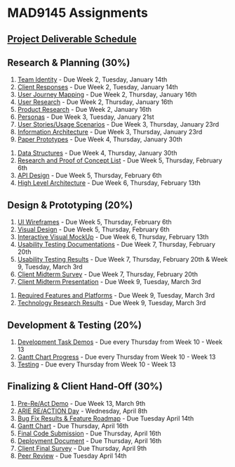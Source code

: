 # MAD9145 Assignments

## [Project Deliverable Schedule](https://docs.google.com/spreadsheets/d/1hjVjPeckw8O9NNxu0V_Gjfuc6SZyaSfiElL5Fj1NY0U/edit?usp=sharing)

## Research & Planning (30%)

<Badge text="UX and UI Deliverables" />

1. [Team Identity](./identity.md) - Due Week 2, Tuesday, January 14th
2. [Client Responses](./responses.md) - Due Week 2, Tuesday, January 14th
3. [User Journey Mapping](./) - Due Week 2, Thursday, January 16th
4. [User Research](./user-research.md) - Due Week 2, Thursday, January 16th
5. [Product Research](./product-research.md) - Due Week 2, January 16th
6. [Personas](./personas.md) - Due Week 3, Tuesday, January 21st
7. [User Stories/Usage Scenarios](./usage-scenarios.md) - Due Week 3, Thursday, January 23rd
8. [Information Architecture](./information-architecture.md) - Due Week 3, Thursday, January 23rd
9. [Paper Prototypes](./paper-prototype.md) - Due Week 4, Thursday, January 30th

<Badge text="Development Deliverables" />

1. [Data Structures](./data-structures.md) - Due Week 4, Thursday, January 30th
2. [Research and Proof of Concept List](./poc.md) - Due Week 5, Thursday, February 6th
3. [API Design]() - Due Week 5, Thursday, February 6th 
4. [High Level Architecture](./architecture.md) - Due Week 6, Thursday, February 13th

## Design & Prototyping (20%)

<Badge text="UX and UI Deliverables" />

1. [UI Wireframes](./wireframes.md) - Due Week 5, Thursday, February 6th
2. [Visual Design](./visual-design.md) - Due Week 5, Thursday, February 6th
3. [Interactive Visual MockUp](./mockup.md) - Due Week 6, Thursday, February 13th
4. [Usability Testing Documentations]() - Due Week 7, Thursday, February 20th
5. [Usability Testing Results]() - Due Week 7, Thursday, February 20th & Week 9, Tuesday, March 3rd
6. [Client Midterm Survey](./) - Due Week 7, Thursday, February 20th
7. [Client Midterm Presentation](./mid-present.md) - Due Week 9, Tuesday, March 3rd

<Badge text="Development Deliverables" />

1. [Required Features and Platforms](./features.md) - Due Week 9, Tuesday, March 3rd
2. [Technology Research Results](./tech-research.md) - Due Week 9, Tuesday, March 3rd

## Development & Testing (20%)

<Badge text="Development Deliverables" />

1. [Development Task Demos](./dev-demos.md) - Due every Thursday from Week 10 - Week 13
2. [Gantt Chart Progress](./gantt.md) - Due every Thursday from Week 10 - Week 13
3. [Testing]() - Due every Thursday from Week 10 - Week 13

## Finalizing & Client Hand-Off (30%)

1. [Pre-Re/Act Demo](./pitches.md) - Due Week 13, March 9th
2. [ARIE RE/ACTION Day](./reaction.md) - Wednesday, April 8th
3. [Bug Fix Results & Feature Roadmap](./bug-fix.md) - Due Tuesday April 14th
4. [Gantt Chart](./gantt.md) - Due Thursday, April 16th
5. [Final Code Submission](./final-code.md) - Due Thursday, April 16th
6. [Deployment Document](./deployment.md) - Due Thursday, April 16th
7. [Client Final Survey](./) - Due Thursday, April 9th
8. [Peer Review](./) - Due Tuesday April 14th


